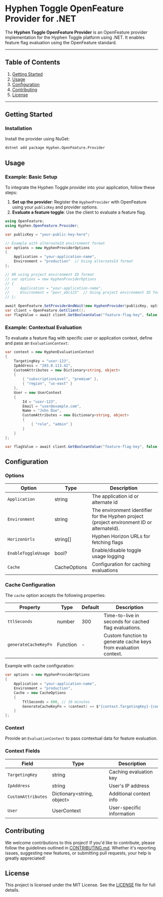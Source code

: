 # Hyphen Toggle OpenFeature Provider for .NET

The **Hyphen Toggle OpenFeature Provider** is an OpenFeature provider implementation for the Hyphen Toggle platform using .NET. It enables feature flag evaluation using the OpenFeature standard.

---

## Table of Contents

1. [Getting Started](#getting-started)
2. [Usage](#usage)
3. [Configuration](#configuration)
4. [Contributing](#contributing)
5. [License](#license)

---

## Getting Started

### Installation

Install the provider using NuGet:

```bash
dotnet add package Hyphen.OpenFeature.Provider
```

## Usage

### Example: Basic Setup

To integrate the Hyphen Toggle provider into your application, follow these steps:

1. **Set up the provider**: Register the `HyphenProvider` with OpenFeature using your `publicKey` and provider options.
2. **Evaluate a feature toggle**: Use the client to evaluate a feature flag.

```csharp
using OpenFeature;
using Hyphen.OpenFeature.Provider;

var publicKey = "your-public-key-here";

// Example with alternateId environment format
var options = new HyphenProviderOptions
{
    Application = "your-application-name",
    Environment = "production"  // Using alternateId format
};

// OR using project environment ID format
// var options = new HyphenProviderOptions
// {
//     Application = "your-application-name",
//     Environment = "pevr_abc123"  // Using project environment ID format
// };

await OpenFeature.SetProviderAndWait(new HyphenProvider(publicKey, options));
var client = OpenFeature.GetClient();
var flagValue = await client.GetBooleanValue("feature-flag-key", false);
```

### Example: Contextual Evaluation

To evaluate a feature flag with specific user or application context, define and pass an `EvaluationContext`:

```csharp
var context = new HyphenEvaluationContext
{
    TargetingKey = "user-123",
    IpAddress = "203.0.113.42",
    CustomAttributes = new Dictionary<string, object>
    {
        { "subscriptionLevel", "premium" },
        { "region", "us-east" }
    },
    User = new UserContext
    {
        Id = "user-123",
        Email = "user@example.com",
        Name = "John Doe",
        CustomAttributes = new Dictionary<string, object>
        {
            { "role", "admin" }
        }
    }
};

var flagValue = await client.GetBooleanValue("feature-flag-key", false, context);
```

## Configuration

### Options

| Option              | Type      | Description                                     |
|--------------------|-----------|-------------------------------------------------|
| `Application`      | string    | The application id or alternate id              |
| `Environment`      | string    | The environment identifier for the Hyphen project (project environment ID or alternateId). |
| `HorizonUrls`      | string[]  | Hyphen Horizon URLs for fetching flags         |
| `EnableToggleUsage`| bool?     | Enable/disable toggle usage logging            |
| `Cache`            | CacheOptions | Configuration for caching evaluations        |

### Cache Configuration

The `cache` option accepts the following properties:

| Property              | Type       | Default | Description                                                    |
|----------------------|------------|---------|----------------------------------------------------------------|
| `ttlSeconds`         | number     | 300     | Time-to-live in seconds for cached flag evaluations.           |
| `generateCacheKeyFn` | Function   | -       | Custom function to generate cache keys from evaluation context. |

Example with cache configuration:

```csharp
var options = new HyphenProviderOptions
{
    Application = "your-application-name",
    Environment = "production",
    Cache = new CacheOptions
    {
        TtlSeconds = 600, // 10 minutes
        GenerateCacheKeyFn = (context) => $"{context.TargetingKey}-{context.User?.Id}"
    }
};
```

### Context

Provide an `EvaluationContext` to pass contextual data for feature evaluation.

### Context Fields

| Field               | Type                           | Description                    |
|-------------------|--------------------------------|--------------------------------|
| `TargetingKey`    | string                         | Caching evaluation key        |
| `IpAddress`       | string                         | User's IP address             |
| `CustomAttributes`| Dictionary<string, object>     | Additional context info       |
| `User`           | UserContext                    | User-specific information     |

## Contributing

We welcome contributions to this project! If you'd like to contribute, please follow the guidelines outlined in [CONTRIBUTING.md](CONTRIBUTING.md). Whether it's reporting issues, suggesting new features, or submitting pull requests, your help is greatly appreciated!

## License

This project is licensed under the MIT License. See the [LICENSE](LICENSE) file for full details.
